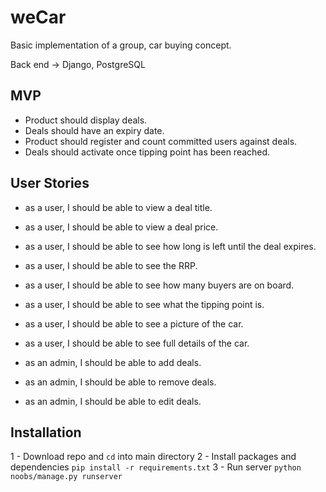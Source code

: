 # weCar
Basic implementation of a group, car buying concept.

Back end -> Django, PostgreSQL

## MVP
 - Product should display deals.
 - Deals should have an expiry date.
 - Product should register and count committed users against deals.
 - Deals should activate once tipping point has been reached.

## User Stories
 - as a user, I should be able to view a deal title.
 - as a user, I should be able to view a deal price.
 - as a user, I should be able to see how long is left until the deal expires.
 - as a user, I should be able to see the RRP.
 - as a user, I should be able to see how many buyers are on board.
 - as a user, I should be able to see what the tipping point is.
 - as a user, I should be able to see a picture of the car.
 - as a user, I should be able to see full details of the car.

 - as an admin, I should be able to add deals.
 - as an admin, I should be able to remove deals.
 - as an admin, I should be able to edit deals.

## Installation
1 - Download repo and `cd` into main directory
2 - Install packages and dependencies `pip install -r requirements.txt`
3 - Run server `python noobs/manage.py runserver`
